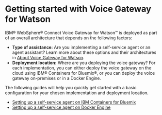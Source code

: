 # Getting started with Voice Gateway for Watson
IBM&reg; WebSphere&reg;  Connect Voice Gateway for Watson&trade; is deployed as part of an overall architecture that depends on the following factors:
 * **Type of assistance:** Are you implementing a self-service agent or an agent assistant? Learn more about these options and their architectures in [About Voice Gateway for Watson](about.md).
 * **Deployment location:** Where are you deploying the voice gateway? For each implementation, you can either deploy the voice gateway on the cloud using IBM&reg; Containers for Bluemix&reg;, or you can deploy the voice gateway on-premises or in a Docker Engine.

The following guides will help you quickly get started with a basic configuration for your chosen implementation and deployment location.
 * [Setting up a self-service agent on IBM Containers for Bluemix](self-service-bmix.md)
 * [Setting up a self-service agent on Docker Engine](selfservice-docker.md)
